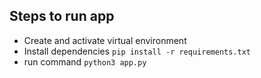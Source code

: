 ## Steps to run app
- Create and activate virtual environment
- Install dependencies ```pip install -r requirements.txt```
- run command ```python3 app.py```